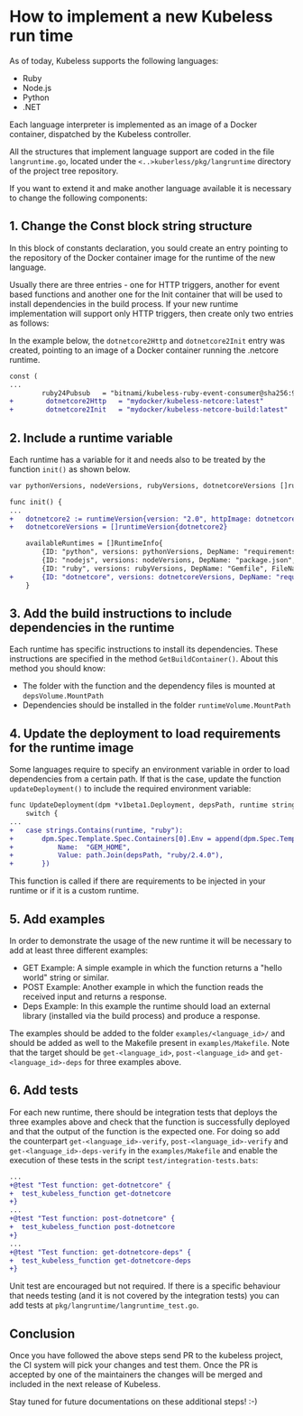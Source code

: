 # How to implement a new Kubeless run time 

As of today, Kubeless supports the following languages:

* Ruby
* Node.js
* Python
* .NET

Each language interpreter is implemented as an image of a Docker container, dispatched by the Kubeless controller.

All the structures that implement  language support are coded in the file `langruntime.go`, located under the `<..>kuberless/pkg/langruntime` directory of the project tree repository.

If you want to extend it and make another language available it is necessary to change the following components:

## 1. Change the Const block string structure

In this block of constants declaration, you sould create an entry pointing to the repository of the Docker container image for the runtime of the new language.

Usually there are three entries - one for HTTP triggers, another for event based functions and another one for the Init container that will be used to install dependencies in the build process. If your new runtime implementation will support only HTTP triggers, then create only two entries as follows:

In the example below, the `dotnetcore2Http` and `dotnetcore2Init` entry was created, pointing to an image of a Docker container running the .netcore runtime.

```patch
const (
...
        ruby24Pubsub   = "bitnami/kubeless-ruby-event-consumer@sha256:938a860dbd9b7fb6b4338248a02c92279315c6e42eed0700128b925d3696b606"
+        dotnetcore2Http   = "mydocker/kubeless-netcore:latest"
+        dotnetcore2Init   = "mydocker/kubeless-netcore-build:latest"
``` 

## 2. Include a runtime variable

Each runtime has a variable for it and needs also to be treated by the function `init()` as shown below.

```patch
var pythonVersions, nodeVersions, rubyVersions, dotnetcoreVersions []runtimeVersion

func init() {
...
+	dotnetcore2 := runtimeVersion{version: "2.0", httpImage: dotnetcore2Http, pubsubImage: "", initImage: dotnetcore2Init}
+	dotnetcoreVersions = []runtimeVersion{dotnetcore2}

	availableRuntimes = []RuntimeInfo{
		{ID: "python", versions: pythonVersions, DepName: "requirements.txt", FileNameSuffix: ".py"},
		{ID: "nodejs", versions: nodeVersions, DepName: "package.json", FileNameSuffix: ".js"},
		{ID: "ruby", versions: rubyVersions, DepName: "Gemfile", FileNameSuffix: ".rb"},
+		{ID: "dotnetcore", versions: dotnetcoreVersions, DepName: "requirements.xml", FileNameSuffix: ".cs"},
	}
```

## 3. Add the build instructions to include dependencies in the runtime

Each runtime has specific instructions to install its dependencies. These instructions are specified in the method `GetBuildContainer()`. About this method you should know:
 - The folder with the function and the dependency files is mounted at `depsVolume.MountPath`
 - Dependencies should be installed in the folder `runtimeVolume.MountPath`

## 4. Update the deployment to load requirements for the runtime image

Some languages require to specify an environment variable in order to load dependencies from a certain path. If that is the case, update the function `updateDeployment()` to include the required environment variable:

```patch
func UpdateDeployment(dpm *v1beta1.Deployment, depsPath, runtime string) {
	switch {
...
+	case strings.Contains(runtime, "ruby"):
+		dpm.Spec.Template.Spec.Containers[0].Env = append(dpm.Spec.Template.Spec.Containers[0].Env, v1.EnvVar{
+			Name:  "GEM_HOME",
+			Value: path.Join(depsPath, "ruby/2.4.0"),
+		})
```

This function is called if there are requirements to be injected in your runtime or if it is a custom runtime.

## 5. Add examples

In order to demonstrate the usage of the new runtime it will be necessary to add at least three different examples:
 - GET Example: A simple example in which the function returns a "hello world" string or similar.
 - POST Example: Another example in which the function reads the received input and returns a response.
 - Deps Example: In this example the runtime should load an external library (installed via the build process) and produce a response.

 The examples should be added to the folder `examples/<language_id>/` and should be added as well to the Makefile present in `examples/Makefile`. Note that the target should be `get-<language_id>`, `post-<language_id>` and `get-<language_id>-deps` for three examples above.

## 6. Add tests

For each new runtime, there should be integration tests that deploys the three examples above and check that the function is successfully deployed and that the output of the function is the expected one. For doing so add the counterpart `get-<language_id>-verify`, `post-<language_id>-verify` and `get-<language_id>-deps-verify` in the `examples/Makefile` and enable the execution of these tests in the script `test/integration-tests.bats`:

```patch
...
+@test "Test function: get-dotnetcore" {
+  test_kubeless_function get-dotnetcore
+}
...
+@test "Test function: post-dotnetcore" {
+  test_kubeless_function post-dotnetcore
+}
...
+@test "Test function: get-dotnetcore-deps" {
+  test_kubeless_function get-dotnetcore-deps
+}
```

Unit test are encouraged but not required. If there is a specific behaviour that needs testing (and it is not covered by the integration tests) you can add tests at `pkg/langruntime/langruntime_test.go`.

## Conclusion

Once you have followed the above steps send PR to the kubeless project, the CI system will pick your changes and test them. Once the PR is accepted by one of the maintainers the changes will be merged and included in the next release of Kubeless. 

Stay tuned for future documentations on these additional steps! :-)

